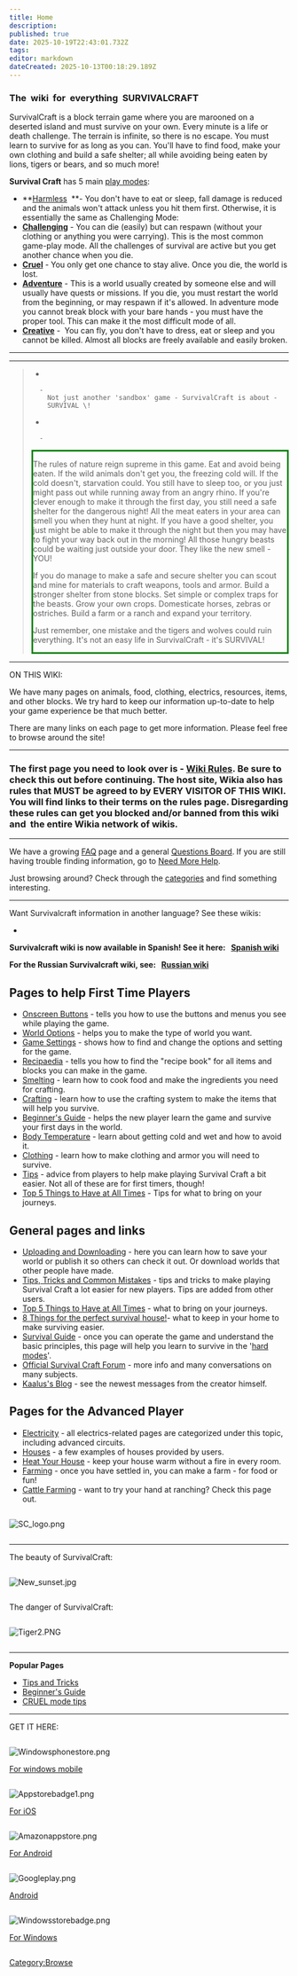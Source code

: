 ```yaml
---
title: Home
description: 
published: true
date: 2025-10-19T22:43:01.732Z
tags: 
editor: markdown
dateCreated: 2025-10-13T00:18:29.189Z
---
```


### **The  wiki  for  everything  SURVIVALCRAFT**

SurvivalCraft is a block terrain game where you are marooned on a
deserted island and must survive on your own. Every minute is a life or
death challenge. The terrain is infinite, so there is no escape. You
must learn to survive for as long as you can. You'll have to find food,
make your own clothing and build a safe shelter; all while avoiding
being eaten by lions, tigers or bears, and so much more\!

**Survival Craft** has 5 main [play modes](Recipaedia/Construction/Mechanics/Game_modes.md "wikilink"):

  - **[Harmless](Recipaedia/Construction/Mechanics/Harmless_Gamemode.md "wikilink")  **- You don't have to
    eat or sleep, fall damage is reduced and the animals won't attack
    unless you hit them first. Otherwise, it is essentially the same as
    Challenging Mode:
  - **[Challenging](Recipaedia/Construction/Mechanics/Challenging_Gamemode.md "wikilink")** - You can die
    (easily) but can respawn (without your clothing or anything you were
    carrying). This is the most common game-play mode. All the
    challenges of survival are active but you get another chance when
    you die.
  - **[Cruel](Recipaedia/Construction/Mechanics/Cruel_Gamemode.md "wikilink")** - You only get one chance to
    stay alive. Once you die, the world is lost.
  - **[Adventure](Recipaedia/Construction/Mechanics/Adventure_Gamemode.md "wikilink")** - This is a world
    usually created by someone else and will usually have quests or
    missions. If you die, you must restart the world from the beginning,
    or may respawn if it's allowed. In adventure mode you cannot break
    block with your bare hands - you must have the proper tool. This can
    make it the most difficult mode of all.
  - **[Creative](Recipaedia/Construction/Mechanics/Creative_Gamemode.md "wikilink")** -  You can fly, you
    don't have to dress, eat or sleep and you cannot be killed. Almost
    all blocks are freely available and easily broken.

-----

-----

>   -
>
>       -
>         Not just another 'sandbox' game - SurvivalCraft is about -
>         SURVIVAL \!
>
> <!-- end list -->
>
>   -
>
>       -
>
> <div style="border:medium solid green;">
>
> The rules of nature reign supreme in this game. Eat and avoid being
> eaten. If the wild animals don't get you, the freezing cold will. If
> the cold doesn't, starvation could. You still have to sleep too, or
> you just might pass out while running away from an angry rhino. If
> you're clever enough to make it through the first day, you still need
> a safe shelter for the dangerous night\! All the meat eaters in your
> area can smell you when they hunt at night. If you have a good
> shelter, you just might be able to make it through the night but then
> you may have to fight your way back out in the morning\! All those
> hungry beasts could be waiting just outside your door. They like the
> new smell - YOU\!
>
> If you do manage to make a safe and secure shelter you can scout and
> mine for materials to craft weapons, tools and armor. Build a stronger
> shelter from stone blocks. Set simple or complex traps for the beasts.
> Grow your own crops. Domesticate horses, zebras or ostriches. Build a
> farm or a ranch and expand your territory.
>
> Just remember, one mistake and the tigers and wolves could ruin
> everything. It's not an easy life in SurvivalCraft - it's SURVIVAL\!
>
> </div>

-----

ON THIS WIKI:

We have many pages on animals, food, clothing, electrics, resources,
items, and other blocks. We try hard to keep our information up-to-date
to help your game experience be that much better.

There are many links on each page to get more information. Please feel
free to browse around the site\!

-----

### The first page you need to look over is - [Wiki Rules](Wiki_Rules "wikilink"). Be sure to check this out before continuing. The host site, Wikia also has rules that MUST be agreed to by EVERY VISITOR OF THIS WIKI. You will find links to their terms on the rules page. Disregarding these rules can get you blocked and/or banned from this wiki and  the entire Wikia network of wikis. 

-----

We have a growing [FAQ](Frequently_Asked_Questions_\(FAQ\) "wikilink")
page and a general [Questions
Board](Board:Questions_and_Answers "wikilink"). If you are still having
trouble finding information, go to [Need More
Help](Can't_Find_What_You're_Looking_For? "wikilink").

Just browsing around? Check through the
[categories](Special:Categories "wikilink") and find something
interesting.

-----

Want Survivalcraft information in another language? See these wikis:

  -

**Survivalcraft wiki is now available in Spanish\! See it here:
  [Spanish wiki](:es:Survivalcraft_Wiki "wikilink")**

**For the Russian Survivalcraft wiki, see:   [Russian
wiki](:ru:Survivalcraft_вики "wikilink")**

## Pages to help **First Time Players**

  - [Onscreen Buttons](Onscreen_Buttons/GUI "wikilink") - tells you how
    to use the buttons and menus you see while playing the game. 
  - [World Options](Mechanics/World_Options.md "wikilink") - helps you to make the
    type of world you want.
  - [Game Settings](Recipaedia/Construction/Mechanics/Game_Settings.md "wikilink") - shows how to find and
    change the options and setting for the game. 
  - [Recipaedia](Recipaedia "wikilink") - tells you how to find the
    "recipe book" for all items and blocks you can make in the game. 
  - [Smelting](Mechanics/Smelting.md "wikilink") - learn how to cook food and make
    the ingredients you need for crafting.
  - [Crafting](Recipaedia/Construction/Mechanics/Crafting.md "wikilink") - learn how to use the crafting
    system to make the items that will help you survive.
  - [Beginner's Guide](Guides/Beginner's_Guide.md "wikilink") - helps the new
    player learn the game and survive your first days in the world.
  - [Body Temperature](Recipaedia/Construction/Mechanics/Body_Temperature.md "wikilink") - learn about
    getting cold and wet and how to avoid it.
  - [Clothing](Recipaedia/Clothes/Clothing.md "wikilink") - learn how to make clothing and
    armor you will need to survive.
  - [Tips](Tips,_Tricks_and_Common_Mistakes "wikilink") - advice from
    players to help make playing Survival Craft a bit easier. Not all of
    these are for first timers, though\!
  - [Top 5 Things to Have at All
    Times](Top_5_Things_to_Have_at_All_Times "wikilink") - Tips for what
    to bring on your journeys.

## **General** pages and links

  - [Uploading and Downloading](Mechanics/Uploading_and_Downloading.md "wikilink") -
    here you can learn how to save your world or publish it so others
    can check it out. Or download worlds that other people have made.
  - [Tips, Tricks and Common
    Mistakes](Tips,_Tricks_and_Common_Mistakes "wikilink") - tips and
    tricks to make playing Survival Craft a lot easier for new players.
    Tips are added from other users.
  - [Top 5 Things to Have at All
    Times](Top_5_Things_to_Have_at_All_Times "wikilink") - what to bring
    on your journeys.
  - [8 Things for the perfect survival
    house\!](8_things_for_the_perfect_survival_house! "wikilink")- what
    to keep in your home to make surviving easier.
  - [Survival Guide](Guides/Survival_Guide.md "wikilink") - once you can operate
    the game and understand the basic principles, this page will help
    you learn to survive in the '[hard modes](game_modes "wikilink")'. 
  - [Official Survival Craft Forum](http://survivalcraft.lefora.com/) -
    more info and many conversations on many subjects.
  - [Kaalus's Blog](http://kaalus.wordpress.com/) - see the newest
    messages from the creator himself.

## Pages for the **Advanced Player**

  - [Electricity](:Category:Electricity "wikilink") - all
    electrics-related pages are categorized under this topic, including
    advanced circuits.
  - [Houses](Guides/House_Ideas.md "wikilink") - a few examples of houses provided
    by users.
  - [Heat Your House](Guides/Heating_Your_House.md "wikilink") - keep your house
    warm without a fire in every room.
  - [Farming](Recipaedia/Construction/Mechanics/Farming.md "wikilink") - once you have settled in, you can
    make a farm - for food or fun\!
  - [Cattle Farming](Guides/Cattle_Farming.md "wikilink") - want to try your hand
    at ranching? Check this page out. 

<mainpage-endcolumn />

<mainpage-rightcolumn-start />

<div style="overflow: hidden">

![SC_logo.png](SC_logo.png "SC_logo.png")

</div>

-----

The beauty of SurvivalCraft:

<div style="overflow: hidden">

![New_sunset.jpg](New_sunset.jpg "New_sunset.jpg")

</div>

The danger of SurvivalCraft:

<div style="overflow: hidden">

![Tiger2.PNG](Tiger2.PNG "Tiger2.PNG")

</div>

-----

**Popular Pages**

  - [Tips and Tricks](Tips,_Tricks_and_Common_Mistakes "wikilink")
  - [Beginner's Guide](Guides/Beginner's_Guide.md "wikilink")
  - [CRUEL mode tips](Guides/Tips_For_Cruel_Gamemode.md "wikilink")

-----

GET IT HERE:

<div style="overflow: hidden">

![Windowsphonestore.png](Windowsphonestore.png "Windowsphonestore.png")

[For windows
mobile](http://windowsphone.com/s?appId=a23292c3-6d76-4a4d-ae7a-7e7379325671)

</div>

<div style="overflow: hidden">

![Appstorebadge1.png](Appstorebadge1.png "Appstorebadge1.png")

[For iOS](https://itunes.apple.com/app/survivalcraft/id622613679)

</div>

<div style="overflow: hidden">

![Amazonappstore.png](Amazonappstore.png "Amazonappstore.png")

[For
Android](http://www.amazon.com/gp/mas/dl/android?p=com.candyrufusgames.survivalcraft)

</div>

<div style="overflow: hidden">

![Googleplay.png](Googleplay.png "Googleplay.png")

[Android](http://play.google.com/store/apps/details?id=com.candyrufusgames.survivalcraft)

</div>

<div style="overflow: hidden">

![Windowsstorebadge.png](Windowsstorebadge.png "Windowsstorebadge.png")

[For
Windows](http://apps.microsoft.com/windows/app/survivalcraft/0fc8e272-1ad6-4c3b-ba89-54a4b2f08f91)

</div>

[Category:Browse](Category:Browse "wikilink")